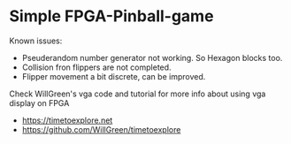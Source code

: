 # Simple FPGA-Pinball-game

Known issues:
+ Pseuderandom number generator not working. So Hexagon blocks too.
+ Collision fron flippers are not completed.
+ Flipper movement a bit discrete, can be improved.

Check WillGreen's vga code and tutorial for more info about using vga display on FPGA
+ https://timetoexplore.net
+ https://github.com/WillGreen/timetoexplore
